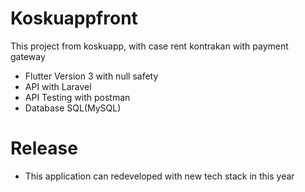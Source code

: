 # Koskuappfront

This project from koskuapp, with case rent kontrakan with payment gateway

- Flutter Version 3 with null safety
- API with Laravel
- API Testing with postman
- Database SQL(MySQL)

# Release

- This application can redeveloped with new tech stack in this year
